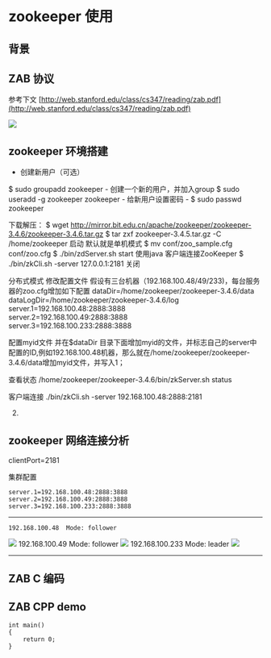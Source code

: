<!--
date   : 2015-03-07 21:36:38
title  : 关于我
slug   : about
author : liubo
format : MarkdownExtra
tags   : [about, sotter]
type   : page
-->



# zookeeper 使用 #

## 背景 ##

## ZAB 协议 ##

参考下文
[http://web.stanford.edu/class/cs347/reading/zab.pdf](http://web.stanford.edu/class/cs347/reading/zab.pdf)



![](http://i.imgur.com/GuunAIC.jpg)

## zookeeper 环境搭建 ##
-  创建新用户（可选）

$ sudo groupadd zookeeper
	- 创建一个新的用户，并加入group
	$ sudo useradd -g zookeeper zookeeper
	- 给新用户设置密码
	- $ sudo passwd zookeeper
	
下载解压：
	$ wget http://mirror.bit.edu.cn/apache/zookeeper/zookeeper-3.4.6/zookeeper-3.4.6.tar.gz
	$ tar zxf zookeeper-3.4.5.tar.gz -C /home/zookeeper
启动
	默认就是单机模式
	$ mv conf/zoo_sample.cfg conf/zoo.cfg
	$ ./bin/zdServer.sh start
使用java 客户端连接ZooKeeper
	$ ./bin/zkCli.sh -server 127.0.0.1:2181
关闭

分布式模式
修改配置文件 假设有三台机器（192.168.100.48/49/233)，每台服务器的zoo.cfg增加如下配置
	dataDir=/home/zookeeper/zookeeper-3.4.6/data
	dataLogDir=/home/zookeeper/zookeeper-3.4.6/log
    server.1=192.168.100.48:2888:3888  
    server.2=192.168.100.49:2888:3888  
    server.3=192.168.100.233:2888:3888 

配置myid文件
并在$dataDir 目录下面增加myid的文件，并标志自己的server中配置的ID,例如192.168.100.48机器，那么就在/home/zookeeper/zookeeper-3.4.6/data增加myid文件，并写入1；

查看状态
	/home/zookeeper/zookeeper-3.4.6/bin/zkServer.sh status

客户端连接
	./bin/zkCli.sh -server 192.168.100.48:2888:2181

2. 

## zookeeper 网络连接分析 ##

clientPort=2181

集群配置

    server.1=192.168.100.48:2888:3888  
    server.2=192.168.100.49:2888:3888  
    server.3=192.168.100.233:2888:3888 
----------

    192.168.100.48  Mode: follower
![](http://i.imgur.com/JMkTHLu.png)
 	192.168.100.49  Mode: follower
![](http://i.imgur.com/JGwjZQD.png)
	192.168.100.233 Mode: leader
![](http://i.imgur.com/gAdMfu7.png)

----------


## ZAB C 编码 ##

## ZAB CPP demo ##


```{.prettyprint}
int main()
{
	return 0;
}

```
